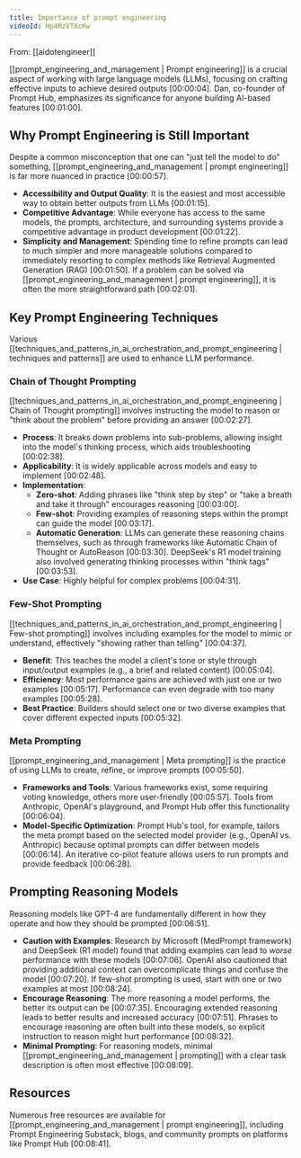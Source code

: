 ```yaml
---
title: Importance of prompt engineering
videoId: Hp4MzVTXcKw
---
```


From: [[aidotengineer]] <br/> 

[[prompt_engineering_and_management | Prompt engineering]] is a crucial aspect of working with large language models (LLMs), focusing on crafting effective inputs to achieve desired outputs <a class="yt-timestamp" data-t="00:00:04">[00:00:04]</a>. Dan, co-founder of Prompt Hub, emphasizes its significance for anyone building AI-based features <a class="yt-timestamp" data-t="00:01:00">[00:01:00]</a>.

## Why Prompt Engineering is Still Important

Despite a common misconception that one can "just tell the model to do" something, [[prompt_engineering_and_management | prompt engineering]] is far more nuanced in practice <a class="yt-timestamp" data-t="00:00:57">[00:00:57]</a>.
*   **Accessibility and Output Quality**: It is the easiest and most accessible way to obtain better outputs from LLMs <a class="yt-timestamp" data-t="00:01:15">[00:01:15]</a>.
*   **Competitive Advantage**: While everyone has access to the same models, the prompts, architecture, and surrounding systems provide a competitive advantage in product development <a class="yt-timestamp" data-t="00:01:22">[00:01:22]</a>.
*   **Simplicity and Management**: Spending time to refine prompts can lead to much simpler and more manageable solutions compared to immediately resorting to complex methods like Retrieval Augmented Generation (RAG) <a class="yt-timestamp" data-t="00:01:50">[00:01:50]</a>. If a problem can be solved via [[prompt_engineering_and_management | prompt engineering]], it is often the more straightforward path <a class="yt-timestamp" data-t="00:02:01">[00:02:01]</a>.

## Key Prompt Engineering Techniques

Various [[techniques_and_patterns_in_ai_orchestration_and_prompt_engineering | techniques and patterns]] are used to enhance LLM performance.

### Chain of Thought Prompting
[[techniques_and_patterns_in_ai_orchestration_and_prompt_engineering | Chain of Thought prompting]] involves instructing the model to reason or "think about the problem" before providing an answer <a class="yt-timestamp" data-t="00:02:27">[00:02:27]</a>.
*   **Process**: It breaks down problems into sub-problems, allowing insight into the model's thinking process, which aids troubleshooting <a class="yt-timestamp" data-t="00:02:38">[00:02:38]</a>.
*   **Applicability**: It is widely applicable across models and easy to implement <a class="yt-timestamp" data-t="00:02:48">[00:02:48]</a>.
*   **Implementation**:
    *   **Zero-shot**: Adding phrases like "think step by step" or "take a breath and take it through" encourages reasoning <a class="yt-timestamp" data-t="00:03:00">[00:03:00]</a>.
    *   **Few-shot**: Providing examples of reasoning steps within the prompt can guide the model <a class="yt-timestamp" data-t="00:03:17">[00:03:17]</a>.
    *   **Automatic Generation**: LLMs can generate these reasoning chains themselves, such as through frameworks like Automatic Chain of Thought or AutoReason <a class="yt-timestamp" data-t="00:03:30">[00:03:30]</a>. DeepSeek's R1 model training also involved generating thinking processes within "think tags" <a class="yt-timestamp" data-t="00:03:53">[00:03:53]</a>.
*   **Use Case**: Highly helpful for complex problems <a class="yt-timestamp" data-t="00:04:31">[00:04:31]</a>.

### Few-Shot Prompting
[[techniques_and_patterns_in_ai_orchestration_and_prompt_engineering | Few-shot prompting]] involves including examples for the model to mimic or understand, effectively "showing rather than telling" <a class="yt-timestamp" data-t="00:04:37">[00:04:37]</a>.
*   **Benefit**: This teaches the model a client's tone or style through input/output examples (e.g., a brief and related content) <a class="yt-timestamp" data-t="00:05:04">[00:05:04]</a>.
*   **Efficiency**: Most performance gains are achieved with just one or two examples <a class="yt-timestamp" data-t="00:05:17">[00:05:17]</a>. Performance can even degrade with too many examples <a class="yt-timestamp" data-t="00:05:28">[00:05:28]</a>.
*   **Best Practice**: Builders should select one or two diverse examples that cover different expected inputs <a class="yt-timestamp" data-t="00:05:32">[00:05:32]</a>.

### Meta Prompting
[[prompt_engineering_and_management | Meta prompting]] is the practice of using LLMs to create, refine, or improve prompts <a class="yt-timestamp" data-t="00:05:50">[00:05:50]</a>.
*   **Frameworks and Tools**: Various frameworks exist, some requiring voting knowledge, others more user-friendly <a class="yt-timestamp" data-t="00:05:57">[00:05:57]</a>. Tools from Anthropic, OpenAI's playground, and Prompt Hub offer this functionality <a class="yt-timestamp" data-t="00:06:04">[00:06:04]</a>.
*   **Model-Specific Optimization**: Prompt Hub's tool, for example, tailors the meta prompt based on the selected model provider (e.g., OpenAI vs. Anthropic) because optimal prompts can differ between models <a class="yt-timestamp" data-t="00:06:14">[00:06:14]</a>. An iterative co-pilot feature allows users to run prompts and provide feedback <a class="yt-timestamp" data-t="00:06:28">[00:06:28]</a>.

## Prompting Reasoning Models

Reasoning models like GPT-4 are fundamentally different in how they operate and how they should be prompted <a class="yt-timestamp" data-t="00:06:51">[00:06:51]</a>.
*   **Caution with Examples**: Research by Microsoft (MedPrompt framework) and DeepSeek (R1 model) found that adding examples can lead to *worse* performance with these models <a class="yt-timestamp" data-t="00:07:06">[00:07:06]</a>. OpenAI also cautioned that providing additional context can overcomplicate things and confuse the model <a class="yt-timestamp" data-t="00:07:20">[00:07:20]</a>. If few-shot prompting is used, start with one or two examples at most <a class="yt-timestamp" data-t="00:08:24">[00:08:24]</a>.
*   **Encourage Reasoning**: The more reasoning a model performs, the better its output can be <a class="yt-timestamp" data-t="00:07:35">[00:07:35]</a>. Encouraging extended reasoning leads to better results and increased accuracy <a class="yt-timestamp" data-t="00:07:51">[00:07:51]</a>. Phrases to encourage reasoning are often built into these models, so explicit instruction to reason might hurt performance <a class="yt-timestamp" data-t="00:08:32">[00:08:32]</a>.
*   **Minimal Prompting**: For reasoning models, minimal [[prompt_engineering_and_management | prompting]] with a clear task description is often most effective <a class="yt-timestamp" data-t="00:08:09">[00:08:09]</a>.

## Resources
Numerous free resources are available for [[prompt_engineering_and_management | prompt engineering]], including Prompt Engineering Substack, blogs, and community prompts on platforms like Prompt Hub <a class="yt-timestamp" data-t="00:08:41">[00:08:41]</a>.